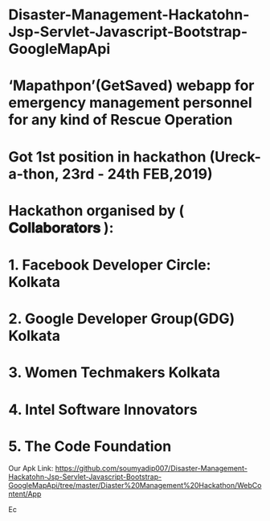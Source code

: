 # Disaster-Management-Hackatohn-Jsp-Servlet-Javascript-Bootstrap-GoogleMapApi
# ‘Mapathpon’(GetSaved) webapp for emergency management personnel for any kind of Rescue Operation
# Got 1st position in hackathon (Ureck-a-thon, 23rd - 24th FEB,2019)
# Hackathon organised by ( 𝐂𝐨𝐥𝐥𝐚𝐛𝐨𝐫𝐚𝐭𝐨𝐫𝐬 ):
  # 1. Facebook Developer Circle: Kolkata
   # 2. Google Developer Group(GDG) Kolkata   
  # 3. Women Techmakers Kolkata
   # 4. Intel Software Innovators
   # 5. The Code Foundation

Our Apk Link: https://github.com/soumyadip007/Disaster-Management-Hackatohn-Jsp-Servlet-Javascript-Bootstrap-GoogleMapApi/tree/master/Diaster%20Management%20Hackathon/WebContent/App

Ec
